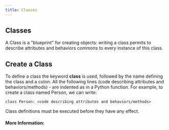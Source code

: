 ```yaml
---
title: Classes
---
```


## Classes

A Class is a "blueprint" for creating objects: writing a class permits to describe attributes and behaviors commons to every instance of this class. 

## Create a Class

To define a class the keyword **class** is used, followed by the name defining the class and a colon. All the following lines (code describing attributes and behaviors/methods) - are indented as in a Python function. For example, to create a class named Person, we can write:

`class Person:
   <code describing attributes and behaviors/methods> `

Class definitions must be executed before they have any effect.

#### More Information:
<!-- Please add any articles you think might be helpful to read before writing the article -->


